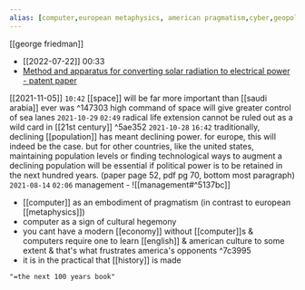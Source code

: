 ```yaml
---
alias: [computer,european metaphysics, american pragmatism,cyber,geopolitics]
---
```

[[george friedman]]
<a rel='nofollow' href='https://www.qr-code-generator.com' border='0' style='cursor:default'></a><img src='https://chart.googleapis.com/chart?cht=qr&chl=https%3a%2f%2ft.me%2freader_paradise%2f1067&chs=180x180&choe=utf-8&chld=l|2' alt=''>
- [[2022-07-22]] 00:33
- [Method and apparatus for converting solar radiation to electrical power - patent paper](https://patents.google.com/patent/US3781647A/en)


[[2021-11-05]] `10:42`
[[space]] will be far more important than [[saudi arabia]] ever was ^147303
high command of space will give greater control of sea lanes
`2021-10-29` `02:49`
radical life extension cannot be ruled out as a wild card in [[21st century]] ^5ae352
`2021-10-28` `16:42`
traditionally, declining [[population]] has meant declining power. for europe, this will indeed be the case. but for other countries, like the united states, maintaining population levels or finding technological ways to augment a declining population will be essential if political power is to be retained in the next hundred years. (paper page 52, pdf pg 70, bottom most paragraph)
`2021-08-14` `02:06`
management -
![[management#^5137bc]]
- [[computer]] as an embodiment of pragmatism (in contrast to european [[metaphysics]])
- computer as a sign of cultural hegemony	
- you cant have a modern [[economy]] without [[computer]]s & computers require one to learn [[english]] & american culture to some extent & that's what frustrates america's opponents ^7c3995
- it is in the practical that [[history]] is made
```query 2022-02-14 21:46
"=the next 100 years book"
```